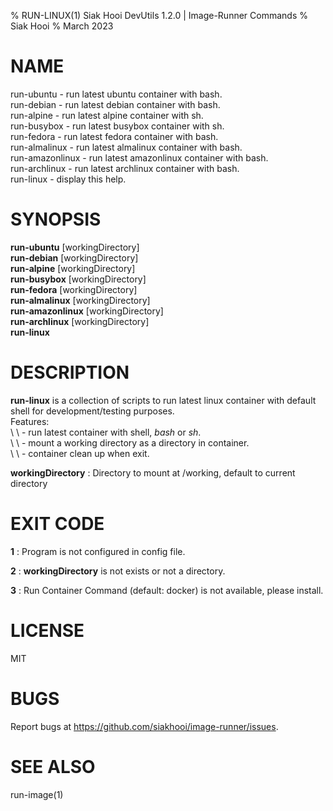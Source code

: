 % RUN-LINUX(1) Siak Hooi DevUtils 1.2.0 | Image-Runner Commands
% Siak Hooi
% March 2023

# NAME

run-ubuntu - run latest ubuntu container with bash.\
run-debian - run latest debian container with bash.\
run-alpine - run latest alpine container with sh.\
run-busybox - run latest busybox container with sh.\
run-fedora - run latest fedora container with bash.\
run-almalinux - run latest almalinux container with bash.\
run-amazonlinux - run latest amazonlinux container with bash.\
run-archlinux - run latest archlinux container with bash.\
run-linux - display this help.

# SYNOPSIS

**run-ubuntu** [workingDirectory]\
**run-debian** [workingDirectory]\
**run-alpine** [workingDirectory]\
**run-busybox** [workingDirectory]\
**run-fedora** [workingDirectory]\
**run-almalinux** [workingDirectory]\
**run-amazonlinux** [workingDirectory]\
**run-archlinux** [workingDirectory]\
**run-linux**

# DESCRIPTION

**run-linux** is a collection of scripts to run latest linux container with default shell for development/testing purposes.\
Features: \
\ \ - run latest container with shell, _bash_ or _sh_.\
\ \ - mount a working directory as a directory in container.\
\ \ - container clean up when exit.

**workingDirectory**
: Directory to mount at /working, default to current directory

# EXIT CODE

**1**
: Program is not configured in config file.

**2**
: **workingDirectory** is not exists or not a directory.

**3**
: Run Container Command (default: docker) is not available, please install.

# LICENSE

MIT

# BUGS

Report bugs at <https://github.com/siakhooi/image-runner/issues>.

# SEE ALSO

run-image(1)
